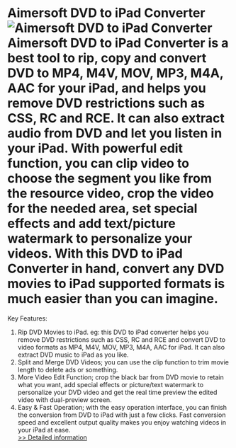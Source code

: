 # Aimersoft DVD to iPad Converter<br />![Aimersoft DVD to iPad Converter](https://mycommerce.akamaized.net/api/pimages/P300952623/BIG/300952623.JPG)<br />Aimersoft DVD to iPad Converter is a best tool to rip, copy and convert DVD to MP4, M4V, MOV, MP3, M4A, AAC for your iPad, and helps you remove DVD restrictions such as CSS, RC and RCE. It can also extract audio from DVD and let you listen in your iPad. With powerful edit function, you can clip video to choose the segment you like from the resource video, crop the video for the needed area, set special effects and add text/picture watermark to personalize your videos. With this DVD to iPad Converter in hand, convert any DVD movies to iPad supported formats is much easier than you can imagine.

Key Features:
1. Rip DVD Movies to iPad. eg: this DVD to iPad converter helps you remove DVD restrictions such as CSS, RC and RCE and convert DVD to video formats as MP4, M4V, MOV, MP3, M4A, AAC for iPad. It can also extract DVD music to iPad as you like.
2. Split and Merge DVD Videos; you can use the clip function to trim movie length to delete ads or something.
3. More Video Edit Function; crop the black bar from DVD movie to retain what you want, add special effects or picture/text watermark to personalize your DVD video and get the real time preview the edited video with dual-preview screen.
4. Easy & Fast Operation; with the easy operation interface, you can finish the conversion from DVD to iPad with just a few clicks. Fast conversion speed and excellent output quality makes you enjoy watching videos in your iPad at ease.<br />[>> Detailed information](https://secure.shareit.com/shareit/product.html?productid=300952623&affiliateid=200057808)